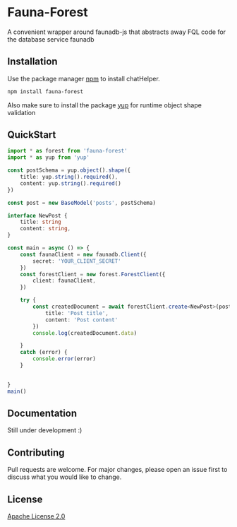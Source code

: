 # Fauna-Forest
A convenient wrapper around faunadb-js that abstracts away FQL code for the database service faunadb

## Installation

Use the package manager [npm](https://www.npmjs.com/) to install chatHelper.

```bash
npm install fauna-forest
```
Also make sure to install the package [yup](https://www.npmjs.com/package/yup) for runtime object shape validation

## QuickStart

```typescript
import * as forest from 'fauna-forest'
import * as yup from 'yup'

const postSchema = yup.object().shape({
    title: yup.string().required(),
    content: yup.string().required()
})

const post = new BaseModel('posts', postSchema)

interface NewPost {
    title: string
    content: string,
}

const main = async () => {
    const faunaClient = new faunadb.Client({
        secret: 'YOUR_CLIENT_SECRET'
    })
    const forestClient = new forest.ForestClient({
        client: faunaClient,
    })

    try {
        const createdDocument = await forestClient.create<NewPost>(post, {
            title: 'Post title',
            content: 'Post content'
        })
        console.log(createdDocument.data)

    }
    catch (error) {
        console.error(error)
    }

    
}
main()
```

## Documentation
Still under development :)


## Contributing
Pull requests are welcome. For major changes, please open an issue first to discuss what you would like to change.

## License
[Apache License 2.0](https://choosealicense.com/licenses/apache-2.0/)
